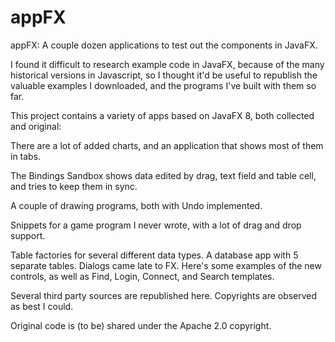 # appFX
appFX:  A couple dozen applications to test out the components in JavaFX.<p>

 I found it difficult to research 
example code in JavaFX, because of the many historical versions in Javascript, so I thought it'd be useful to 
republish the valuable examples I downloaded, and the programs I've built with them so far.

This project contains a variety of apps based on JavaFX 8, both collected and original:

There are a lot of added charts, and an application that shows most of them in tabs.<p>
The Bindings Sandbox shows data edited by drag, text field and table cell, and tries to keep them in sync.<p>
A couple of drawing programs, both with Undo implemented.<p>
Snippets for a game program I never wrote, with a lot of drag and drop support.<p>
Table factories for several different data types.
A database app with 5 separate tables.
Dialogs came late to FX.  Here's some examples of the new controls, as well as Find, Login, Connect, and Search templates.<p>

Several third party sources are republished here. Copyrights are observed as best I could.<p>
Original code is (to be) shared under the Apache 2.0 copyright.

